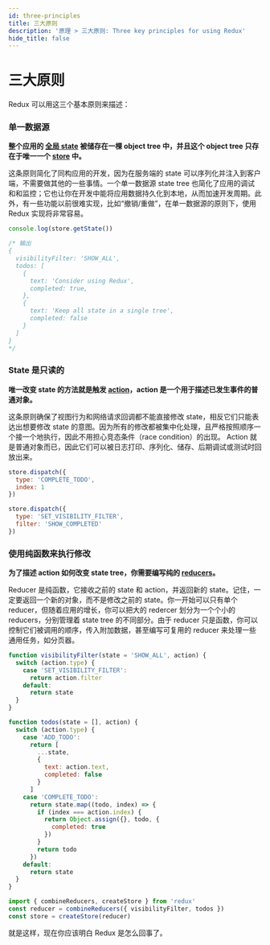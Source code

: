 ```yaml
---
id: three-principles
title: 三大原则
description: '原理 > 三大原则: Three key principles for using Redux'
hide_title: false
---
```


# 三大原则

Redux 可以用这三个基本原则来描述：

### 单一数据源

**整个应用的 [全局 state](./Glossary.md#state) 被储存在一棵 object tree 中，并且这个 object tree 只存在于唯一一个 [store](./Glossary.md#store) 中。**

这条原则简化了同构应用的开发，因为在服务端的 state 可以序列化并注入到客户端，不需要做其他的一些事情。一个单一数据源 state tree 也简化了应用的调试和和监控；它也让你在开发中能将应用数据持久化到本地，从而加速开发周期。此外，有一些功能以前很难实现，比如“撤销/重做”，在单一数据源的原则下，使用 Redux 实现将非常容易。

```js
console.log(store.getState())

/* 输出
{
  visibilityFilter: 'SHOW_ALL',
  todos: [
    {
      text: 'Consider using Redux',
      completed: true,
    },
    {
      text: 'Keep all state in a single tree',
      completed: false
    }
  ]
}
*/
```

### State 是只读的

**唯一改变 state 的方法就是触发 [action](./Glossary.md)，action 是一个用于描述已发生事件的普通对象。**

这条原则确保了视图行为和网络请求回调都不能直接修改 state，相反它们只能表达出想要修改 state 的意图。因为所有的修改都被集中化处理，且严格按照顺序一个接一个地执行，因此不用担心竞态条件（race condition）的出现。 Action 就是普通对象而已，因此它们可以被日志打印、序列化、储存、后期调试或测试时回放出来。

```js
store.dispatch({
  type: 'COMPLETE_TODO',
  index: 1
})

store.dispatch({
  type: 'SET_VISIBILITY_FILTER',
  filter: 'SHOW_COMPLETED'
})
```

### 使用纯函数来执行修改

**为了描述 action 如何改变 state tree，你需要编写纯的 [reducers](./Glossary.md#reducer)。**

Reducer 是纯函数，它接收之前的 state 和 action，并返回新的 state。记住，一定要返回一个新的对象，而不是修改之前的 state。你一开始可以只有单个 reducer，但随着应用的增长，你可以把大的 redercer 划分为一个个小的 reducers，分别管理着 state tree 的不同部分。由于 reducer 只是函数，你可以控制它们被调用的顺序，传入附加数据，甚至编写可复用的 reducer 来处理一些通用任务，如分页器。

```js
function visibilityFilter(state = 'SHOW_ALL', action) {
  switch (action.type) {
    case 'SET_VISIBILITY_FILTER':
      return action.filter
    default:
      return state
  }
}

function todos(state = [], action) {
  switch (action.type) {
    case 'ADD_TODO':
      return [
        ...state,
        {
          text: action.text,
          completed: false
        }
      ]
    case 'COMPLETE_TODO':
      return state.map((todo, index) => {
        if (index === action.index) {
          return Object.assign({}, todo, {
            completed: true
          })
        }
        return todo
      })
    default:
      return state
  }
}

import { combineReducers, createStore } from 'redux'
const reducer = combineReducers({ visibilityFilter, todos })
const store = createStore(reducer)
```

就是这样，现在你应该明白 Redux 是怎么回事了。
